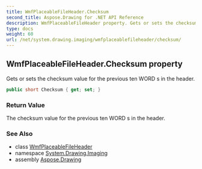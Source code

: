 ```yaml
---
title: WmfPlaceableFileHeader.Checksum
second_title: Aspose.Drawing for .NET API Reference
description: WmfPlaceableFileHeader property. Gets or sets the checksum value for the previous ten WORD s in the header
type: docs
weight: 60
url: /net/system.drawing.imaging/wmfplaceablefileheader/checksum/
---
```

## WmfPlaceableFileHeader.Checksum property

Gets or sets the checksum value for the previous ten WORD s in the header.

```csharp
public short Checksum { get; set; }
```

### Return Value

The checksum value for the previous ten WORD s in the header.

### See Also

* class [WmfPlaceableFileHeader](../)
* namespace [System.Drawing.Imaging](../../wmfplaceablefileheader/)
* assembly [Aspose.Drawing](../../../)


